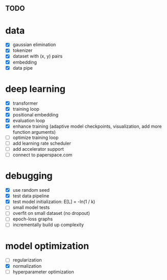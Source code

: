 ## TODO

# data
- [x] gaussian elimination
- [x] tokenizer
- [x] dataset with (x, y) pairs
- [x] embedding
- [x] data pipe

# deep learning
- [x] transformer 
- [x] training loop
- [x] positional embedding
- [x] evaluation loop
- [x] enhance training (adaptive model checkpoints, visualization, add more function arguments)
- [ ] optimize training loop
- [ ] add learning rate scheduler
- [ ] add accelerator support
- [ ] connect to paperspace.com

# debugging
- [x] use random seed
- [x] test data pipeline
- [x] test model initialization: E[L] = -ln(1 / k)
- [ ] small model tests
- [ ] overfit on small dataset (no dropout)
- [ ] epoch-loss graphs 
- [ ] incrementally build up complexity

# model optimization
- [ ] regularization 
- [x] normalization
- [ ] hyperparameter optimization
